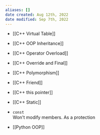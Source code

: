 ```yaml
---
aliases: []
date created: Aug 12th, 2022
date modified: Sep 7th, 2022
---
```

- [[C++ Virtual Table]]
- [[C++ OOP Inheritance]]
- [[C++ Operator Overload]]
- [[C++ Override and Final]]
- [[C++ Polymorphism]]
- [[C++ Friend]]
- [[C++ this pointer]]
- [[C++ Static]]

- `const`  
Won't modify members. As a protection

- [[Python OOP]]
